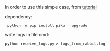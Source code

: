 In order to use this simple case, from [tutorial](https://www.rabbitmq.com/tutorials/tutorial-three-python)

dependency:
```commandline
 python -m pip install pika --upgrade
 ```

write logs in file cmd:
```commandline
python receive_logs.py > logs_from_rabbit.log
```